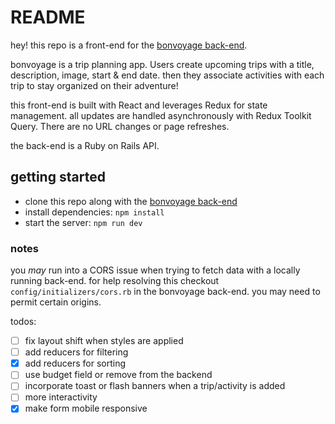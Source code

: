 # README

hey! this repo is a front-end for the [bonvoyage back-end](https://github.com/mikeygough/bonvoyage-be).

bonvoyage is a trip planning app. Users create upcoming trips with a title, description, image, start & end date. then they associate activities with each trip to stay organized on their adventure!

this front-end is built with React and leverages Redux for state management. all updates are handled asynchronously with Redux Toolkit Query. There are no URL changes or page refreshes.

the back-end is a Ruby on Rails API.

## getting started

- clone this repo along with the [bonvoyage back-end](https://github.com/mikeygough/bonvoyage-be)
- install dependencies: `npm install`
- start the server: `npm run dev`

### notes

you _may_ run into a CORS issue when trying to fetch data with a locally running back-end. for help resolving this checkout `config/initializers/cors.rb` in the bonvoyage back-end. you may need to permit certain origins.

todos:

- [ ] fix layout shift when styles are applied
- [ ] add reducers for filtering
- [x] add reducers for sorting
- [ ] use budget field or remove from the backend
- [ ] incorporate toast or flash banners when a trip/activity is added
- [ ] more interactivity
- [x] make form mobile responsive
